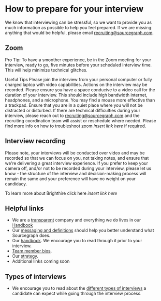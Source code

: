 # How to prepare for your interview

We know that interviewing can be stressful, so we want to provide you as much information as possible to help you feel prepared. If we are missing anything that would be helpful, please email recruiting@sourcegraph.com.

## Zoom

Pro Tip: To have a smoother experience, be in the Zoom meeting for your interview, ready to go, five minutes before your scheduled interview time. This will help minimize technical glitches.

Useful Tips
Please join the interview from your personal computer or fully charged laptop with video capabilities. Actions on the interview may be recorded.
Please ensure you have a space conducive to a video call for the duration of your interview. This should include high bandwidth internet, headphones, and a microphone.
You may find a mouse more effective than a trackpad.
Ensure that you are in a quiet place where you will not be distracted or disturbed.
If there are technical difficulties during your interview, please reach out to recruiting@sourcegraph.com and the recruiting coordination team will assist or reschedule where needed. ​Please find more info on how to troubleshoot zoom *insert link here* if required.

## Interview recording

Please note, your interviews will be conducted over video and may be recorded so that we can focus on you, not taking notes, and ensure that we're delivering a great interview experience. If you prefer to keep your camera off, and/or not to be recorded during your interview, please let us know - the structure of the interview and decision-making process will remain the same and your preference will have no weight on your candidacy.

To learn more about Brighthire click here *insert link here*

## Helpful links

- We are a [transparent](../../../marketing/process/messaging.md) company and everything we do lives in our [Handbook](../../../../index.md)
- Our [messaging and definitions](../../../marketing/process/messaging.md) should help you better understand what Sourcegraph does.
- Our [handbook](https://handbook.sourcegraph.com). We encourage you to read through it prior to your interview.
- [Team member bios](../../../../team/index.md).
- Our [strategy](../../../../strategy-goals/strategy/index.md).
- Additional links coming soon

## Types of interviews

- We encourage you to read about the [different types of interviews](types_of_interviews.md) a candidate can expect while going through the interview process.
